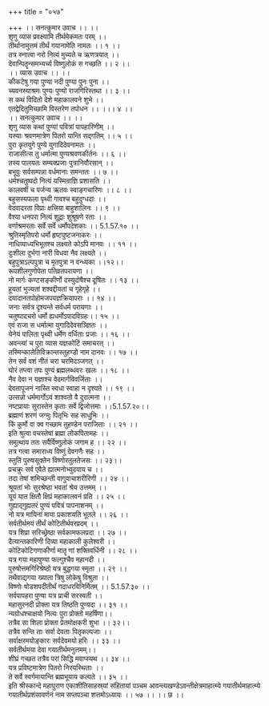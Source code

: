 +++
title = "०५७"

+++
।। सनत्कुमार उवाच ।। ।।  
शृणु व्यास प्रवक्ष्यामि तीर्थमेकमतः परम् ।।  
तीर्थानामुत्तमं तीर्थं गयानामेति नामतः ।। १ ।।  
तत्र स्नात्वा नरो नित्यं मुच्यते च ऋणत्रयात् ।।  
देवान्पितॄन्समभ्यर्च्य विष्णुलोकं स गच्छति ।। २ ।।  
।। व्यास उवाच ।। ।।  
कीकटेषु गया पुण्या नदी पुण्या पुनः पुना ।।  
च्यवनस्याश्रमः पुण्यः पुण्यो राजगिरिस्तथा ।। ३ ।।  
स कथं विदितो देशे महाकालवने शुभे ।।  
एतद्वेदितुमिच्छामि विस्तरेण तपोधन ।। ।।। ४ ।।  
।। सनत्कुमार उवाच ।। ।।  
शृणु व्यास कथां पुण्यां पवित्रां पापहारिणीम् ।।  
यस्याः श्रवणमात्रेण पितरो यान्ति सद्गतिम् ।। ५ ।।  
पुरा कृतयुगे पुण्ये युगादिदेवनामतः ।।  
राजासीत्स तु धर्मात्मा पुण्यश्रवणकीर्तनः ।। ६ ।।  
तस्य पालयतः सम्यक्प्रजाः पुत्रानिवौरसान् ।।  
बभूवुः सर्वसम्पन्ना वर्धमानाः समन्ततः ।। ७ ।।  
धर्मश्चतुष्पदो नित्यं यस्मिन्राज्ञि प्रशासति ।।  
कालवर्षी च पर्जन्य ऋतवः स्वाङ्गचारिणः ।। ८ ।।  
बहुसस्यफला पृथ्वी गावश्च बहुदुग्धदाः ।।  
वेदवादरता विप्राः क्षत्त्रिया बाहुशालिनः ।। ९ ।।  
वैश्या धनपरा नित्यं शूद्राः शुश्रूषणे रताः ।।  
वर्णाश्रमरताः सर्वे सर्वे धर्मोपदेशकाः ।। 5.1.57.१० ।।  
श्रुतिस्मृतिपरो धर्मो हृष्टपुष्टजनाकरः ।।  
नाधिव्याध्यभिभूतश्च लक्ष्यते कोऽपि मानवः ।। ११ ।।  
दुःशीला दुर्भगा नारी विधवा नैव लक्ष्यते ।।  
बहुपुत्राऽल्पपुत्रा च मृतपुत्रा न वन्ध्यका ।।१२।।  
रूपशीलगुणोपेता पतिव्रतपरायणा ।।  
नो मार्गः कण्टसङ्कीर्णो दस्युदोषैश्च दूषितः ।। १३ ।।  
हूयतां भुज्यतां शश्वद्दीयतां च गृहेगृहे ।।  
दयादानतपोहोमजपयज्ञक्रियापराः ।। १४ ।।  
जनाः सर्वत्र दृश्यन्ते सर्वधर्म परायणाः ।।  
चतुष्पादचरो धर्मो ह्यधर्मोऽपादविग्रहः।। १५ ।।  
एवं राजा स धर्मात्मा युगादिदेवसञ्ज्ञितः ।।  
येनेयं पालिता पृथ्वी धर्मेण वर्धिताः प्रजाः ।। १६ ।।  
अवन्त्यां च पुरा व्यास यज्ञकोटिं समाचरत् ।।  
तस्मिन्कालेतिविक्रान्तस्तुहण्डो नाम दानवः ।। १७ ।।  
तेन सर्वं वशं नीतं चरा चरमिदञ्जगत् ।।  
घोरं तप्त्वा तपः पुण्यं ब्रह्मलब्धवरः खलः ।। १८ ।।  
नैव देवा न यज्ञाश्च वेदमार्गविवर्जिताः ।।  
देवतापूजनं नास्ति स्वधा स्वाहा न दृश्यते ।। १९ ।।  
उत्सन्नो धर्ममार्गोऽयं शाश्वतो वै दुरात्मना ।।  
नष्टप्रायाः सुरास्तेन कृताः सर्वे द्विजोत्तमाः ।।5.1.57.२०।।  
ब्रह्माणं शरणं जग्मुः पितृभिः सह साधुभिः ।।  
किं कुर्मो वा क्व गच्छाम तुहण्डेन पराजिताः ।। २१ ।।  
इति श्रुत्वा वचस्तेषां ब्रह्मा लोकपितामहः ।।  
समुत्थाय ततः सर्वैर्विष्णुलोकं जगाम ह ।। २२ ।।  
तत्र गत्वा समाराध्य विष्णुं देवगणैः सह ।।  
स्तुतिं पुरुषसूक्तेन विष्णोरतुलतेजसः ।। २३।।  
प्रचक्रुः सर्व एवैते ह्यात्मनोभ्युदयाय च ।।  
तदा तेषां शमिच्छन्ती वागुवाचाशरीरिणी ।। २४ ।।  
श्रूयतां भोः सुरश्रेष्ठा भवतां श्रेय उत्तमम् ।।  
यूयं यात क्षितौ क्षिप्रं महाकालवनं प्रति ।। २५ ।।  
गुह्याद्गुह्यतरं पुण्यं पवित्रं पापनाशनम् ।।  
नो यत्र मायिनां माया प्रकाशयति भूतले ।। २६ ।।  
सर्वतीर्थमयं तीर्थं कोटितीर्थवरप्रदम् ।।  
यत्र शिप्रा सरिच्छ्रेष्ठा सर्वकामफलप्रदा ।। २७ ।।  
दैत्यान्तकारिणी दिव्या महाकाली कुलेश्वरी ।।  
कोटिकोटिगणाकीर्णा मातॄ णां शक्तिवर्धिनी ।। २८ ।।  
यत्र गया महापुण्या फल्गुश्चैव महानदी ।।  
पुरुषोत्तमगिरिश्रेष्ठो यत्र बुद्धगया स्मृता ।। २९ ।।  
तथैवाद्यगया ख्याता त्रिषु लोकेषु विश्रुता ।।  
विष्णोः षोडशपदीतीर्थं गदाधरविनिर्मितम् ।। 5.1.57.३० ।।  
सर्वपापहरा पुण्या यत्र प्राची सरस्वती ।।  
महासुरनदी प्रोक्ता यत्र तिष्ठति पुण्यदा ।। ३१ ।।  
न्यग्रोधश्चाक्षयो नित्यः पुरा प्रोक्तो महर्षिणा।।  
तत्रैव सा शिला प्रोक्ता प्रेतमोक्षकरी शुभा ।। ३२।।  
तत्रैव सन्ति ताः सर्वा देवताः पितृकल्पजाः ।।  
सर्वाक्षरमयोङ्कारः सर्वदेवमयो हरिः ।। ३३ ।।  
सर्वतीर्थमया देवा गयातीर्थमनुत्तमम्।।  
शीघ्रं गच्छत तत्रैव परां सिद्धि मवाप्स्यथ ।। ३४ ।।  
यत्र प्रविष्टमात्रेण पितरो निरयस्थिताः ।।  
ते सर्वे स्वर्गमायान्ति ब्रह्मभूयाय कल्पते ।। ३५ ।।  
इति श्रीस्कान्दे महापुराण एकाशीतिसाहस्र्यां संहितायां पञ्चम आवन्त्यखण्डेऽवन्तीक्षेत्रमाहात्म्ये गयातीर्थमाहात्म्ये गयातीर्थप्रशंसावर्णनं नाम सप्तपञ्चा शत्तमोऽध्यायः ।। ५७ ।। ।। छ ।।